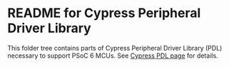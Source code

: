 README for Cypress Peripheral Driver Library
============================================

This folder tree contains parts of Cypress Peripheral Driver Library (PDL) necessary to support PSoC 6 MCUs. See [Cypress PDL page](http://www.cypress.com/documentation/software-and-drivers/peripheral-driver-library-pdl) for details.
